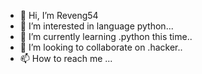 - 👋 Hi, I’m Reveng54
- 👀 I’m interested in language python...
- 🌱 I’m currently learning .python this time..
- 💞️ I’m looking to collaborate on .hacker..
- 📫 How to reach me ...

<!---
Reveng54/Reveng54 is a ✨ special ✨ repository because its `README.md` (this file) appears on your GitHub profile.
You can click the Preview link to take a look at your changes.
--->
